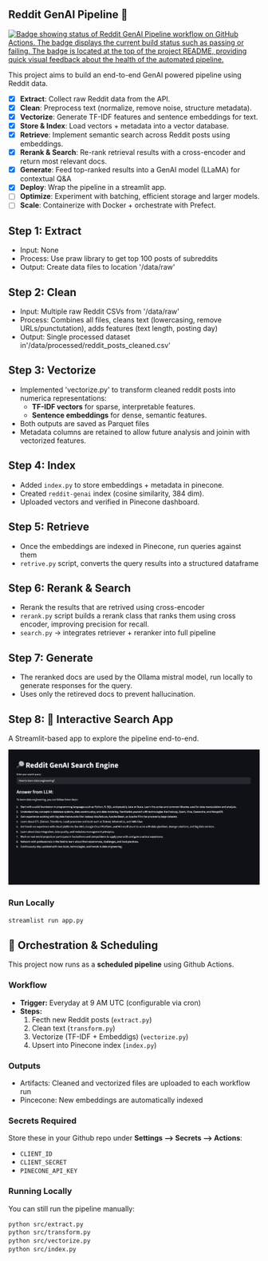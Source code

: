 ## Reddit GenAI Pipeline 🚀

[![Badge showing status of Reddit GenAI Pipeline workflow on GitHub Actions. The badge displays the current build status such as passing or failing. The badge is located at the top of the project README, providing quick visual feedback about the health of the automated pipeline.](https://github.com/Narasimhag/reddit-genai-pipeline/actions/workflows/pipeline.yml/badge.svg)](https://github.com/Narasimhag/reddit-genai-pipeline/actions/workflows/pipeline.yml)

This project aims to build an end-to-end GenAI powered pipeline using Reddit data.
- [x] **Extract**: Collect raw Reddit data from the API.
- [x] **Clean**: Preprocess text (normalize, remove noise, structure metadata).
- [x] **Vectorize**: Generate TF-IDF features and sentence embeddings for text.
- [x] **Store & Index**: Load vectors + metadata into a vector database.
- [x] **Retrieve**: Implement semantic search across Reddit posts using embeddings.
- [x] **Rerank & Search**: Re-rank retrieval results with a cross-encoder and return most relevant docs.
- [x] **Generate**: Feed top-ranked results into a GenAI model (LLaMA) for contextual Q&A
- [x] **Deploy**: Wrap the pipeline in a streamlit app.
- [ ] **Optimize**: Experiment with batching, efficient storage and larger models.
- [ ] **Scale**: Containerize with Docker + orchestrate with Prefect.

## Step 1: Extract
- Input: None
- Process: Use praw library to get top 100 posts of subreddits
- Output: Create data files to location '/data/raw'

## Step 2: Clean
- Input: Multiple raw Reddit CSVs from '/data/raw'
- Process: Combines all files, cleans text (lowercasing, remove URLs/punctutation), adds features (text length, posting day)
- Output: Single processed dataset in'/data/processed/reddit_posts_cleaned.csv'

## Step 3: Vectorize
- Implemented 'vectorize.py' to transform cleaned reddit posts into numerica representations:
    - **TF-IDF vectors** for sparse, interpretable features.
    - **Sentence embeddings** for dense, semantic features.
- Both outputs are saved as Parquet files
- Metadata columns are retained to allow future analysis and joinin with vectorized features.

## Step 4: Index
- Added `index.py` to store embeddings + metadata in pinecone.
- Created `reddit-genai` index (cosine similarity, 384 dim).
- Uploaded vectors and verified in Pinecone dashboard.

## Step 5: Retrieve
- Once the embeddings are indexed in Pinecone, run queries against them
- `retrive.py` script, converts the query results into a structured dataframe

## Step 6: Rerank & Search
- Rerank the results that are retrived using cross-encoder
- `rerank.py` script builds a rerank class that ranks them using cross encoder, improving precision for recall.
- `search.py` -> integrates retriever + reranker into full pipeline

## Step 7: Generate
- The reranked docs are used by the Ollama mistral model, run locally to generate responses for the query.
- Uses only the retireved docs to prevent hallucination.

## Step 8: 🚀 Interactive Search App

A Streamlit-based app to explore the pipeline end-to-end.

![Reddit GenAI Pipeline Screenshot](images/demo_1.png)

### Run Locally
```bash
streamlist run app.py
```
## 🚀 Orchestration & Scheduling

This project now runs as a **scheduled pipeline** using Github Actions.

### Workflow
- **Trigger:** Everyday at 9 AM UTC (configurable via cron)
- **Steps:**
    1. Fecth new Reddit posts (`extract.py`)
    2. Clean text (`transform.py`)
    3. Vectorize (TF-IDF + Embeddigs) (`vectorize.py`)
    4. Upsert into Pinecone index (`index.py`)

### Outputs
- Artifacts: Cleaned and vectorized files are uploaded to each workflow run
- Pincecone: New embeddings are automatically indexed

### Secrets Required
Store these in your Github repo under **Settings --> Secrets --> Actions**:
- `CLIENT_ID`
- `CLIENT_SECRET`
- `PINECONE_API_KEY`

### Running Locally
You can still run the pipeline manually:
```bash
python src/extract.py
python src/transform.py
python src/vectorize.py
python src/index.py
```


